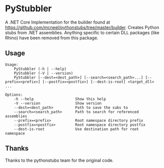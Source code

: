# PyStubbler

A .NET Core Implementation for the builder found at https://github.com/mcneel/pythonstubs/tree/master/builder. Creates Python stubs from .NET assemblies. Anything specific to certain DLL packages (like Rhino) have been removed from this package.


## Usage

```
Usage:
    PyStubbler (-h | --help)
    PyStubbler (-V | --version)
    PyStubbler [--dest=<dest_path>] [--search=<search_path>...] [--prefix=<prefix>] [--postfix=<postfix>] [--dest-is-root] <target_dll> ...

Options:
    -h --help                   Show this help
    -V --version                Show version
    --dest=<dest_path>          Path to save the subs to
    --search=<search_path>      Path to search for referenced assemblies
    --prefix=<prefix>           Root namespace directory prefix
    --postfix=<postfix>         Root namespace directory postfix
    --dest-is-root              Use destination path for root namespace
```

## Thanks

Thanks to the pythonstubs team for the original code.